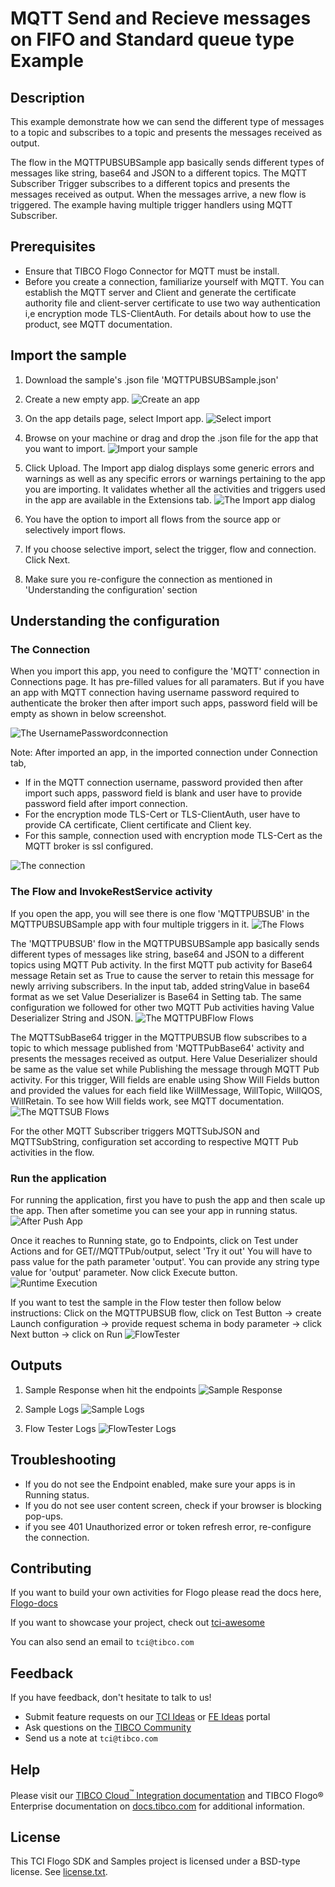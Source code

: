 # MQTT Send and Recieve messages on FIFO and Standard queue type Example


## Description

This example demonstrate how we can send the different type of messages to a topic and subscribes to a topic and presents the messages received as output.

The flow in the MQTTPUBSUBSample app basically sends different types of messages like string, base64 and JSON to a different topics. The MQTT Subscriber Trigger subscribes to a different topics and presents the messages received as output. When the messages arrive, a new flow is triggered. The example having multiple trigger handlers using MQTT Subscriber.

## Prerequisites

* Ensure that TIBCO Flogo Connector for MQTT must be install.
* Before you create a connection, familiarize yourself with MQTT. You can establish the MQTT server and Client and generate the certificate authority file and client-server certificate to use two way authentication i,e encryption mode TLS-ClientAuth. For details about how to use the product, see MQTT documentation. 

## Import the sample

1. Download the sample's .json file 'MQTTPUBSUBSample.json'

2. Create a new empty app.
![Create an app](../../import-screenshots/2.png)

3. On the app details page, select Import app.
![Select import](../../import-screenshots/3.png)

4. Browse on your machine or drag and drop the .json file for the app that you want to import.
![Import your sample](../../import-screenshots/MQTTPUBSUBSample/ImportMQTTApp.png)

5. Click Upload. The Import app dialog displays some generic errors and warnings as well as any specific errors or warnings pertaining to the app you are importing. It validates whether all the activities and triggers used in the app are available in the Extensions tab.
![The Import app dialog](../../import-screenshots/MQTTPUBSUBSample/ImportDialog.png)

6. You have the option to import all flows from the source app or selectively import flows.

7. If you choose selective import, select the trigger, flow and connection. Click Next.

8. Make sure you re-configure the connection as mentioned in 'Understanding the configuration' section

## Understanding the configuration

### The Connection
When you import this app, you need to configure the 'MQTT' connection in Connections page. It has pre-filled values for all paramaters. But if you have an app with MQTT connection having username password required to authenticate the broker then after import such apps, password field will be empty as shown in below screenshot.

![The UsernamePasswordconnection](../../import-screenshots/MQTTPUBSUBSample/ImportedMQTTConnectionPasswordBlank.png)

Note: After imported an app, in the imported connection under Connection tab,
* If in the MQTT connection username, password provided then after import such apps, password field is blank and user have to provide password field after import connection. 
* For the encryption mode TLS-Cert or TLS-ClientAuth, user have to provide CA certificate, Client certificate and Client key. 
* For this sample, connection used with encryption mode TLS-Cert as the MQTT broker is ssl configured.

![The connection](../../import-screenshots/MQTTPUBSUBSample/MQTTConnection.png)

### The Flow and InvokeRestService activity
If you open the app, you will see there is one flow 'MQTTPUBSUB' in the MQTTPUBSUBSample app with four multiple triggers in it. 
![The Flows](../../import-screenshots/MQTTPUBSUBSample/Flows.png)

The 'MQTTPUBSUB' flow in the MQTTPUBSUBSample app basically sends  different types of messages like string, base64 and JSON to a different topics using MQTT Pub activity. In the first MQTT pub activity for Base64 message Retain set as True to cause the server to retain this message for newly arriving subscribers. In the input tab, added stringValue in base64 format as we set Value Deserializer is Base64 in Setting tab. The same configuration we followed for other two MQTT Pub activities having Value Deserializer String and JSON.
![The MQTTPUBFlow Flows](../../import-screenshots/MQTTPUBSUBSample/MQTTPUBFlow.png)

The MQTTSubBase64 trigger in the MQTTPUBSUB flow subscribes to a topic to which message published from 'MQTTPubBase64' activity and presents the messages received as output. Here Value Deserializer should be same as the value set while Publishing the message through MQTT Pub activity. For this trigger, Will fields are enable using Show Will Fields button and provided the values for each field like WillMessage, WillTopic, WillQOS, WillRetain. To see how Will fields work, see MQTT documentation. 
![The MQTTSUB Flows](../../import-screenshots/MQTTPUBSUBSample/MQTTSUB.png)

For the other MQTT Subscriber triggers MQTTSubJSON and MQTTSubString, configuration set according to respective MQTT Pub activities in the flow.

### Run the application
For running the application, first you have to push the app and then scale up the app. Then after sometime you can see your app in running status.
![After Push App](../../import-screenshots/MQTTPUBSUBSample/AfterPushAppRunningState.png)

Once it reaches to Running state, go to Endpoints, click on Test under Actions and for GET//MQTTPub/output, select 'Try it out'
You will have to pass value for the path parameter 'output'. You can provide any string type value for 'output' parameter.
Now click Execute button.
![Runtime Execution](../../import-screenshots/MQTTPUBSUBSample/RESTRequest.png)

If you want to test the sample in the Flow tester then follow below instructions:
Click on the MQTTPUBSUB flow, click on Test Button -> create Launch configuration -> provide request schema in body parameter -> click Next button -> click on Run
![FlowTester](../../import-screenshots/MQTTPUBSUBSample/Flowtester.png)

## Outputs

1. Sample Response when hit the endpoints
![Sample Response](../../import-screenshots/MQTTPUBSUBSample/RuntimeExecution.png)

2. Sample Logs
![Sample Logs](../../import-screenshots/MQTTPUBSUBSample/SampleLogs.png)

3. Flow Tester Logs
![FlowTester Logs](../../import-screenshots/MQTTPUBSUBSample/FlowTesterLogs.png)


## Troubleshooting

* If you do not see the Endpoint enabled, make sure your apps is in Running status.
* If you do not see user content screen, check if your browser is blocking pop-ups.
* if you see 401 Unauthorized error or token refresh error, re-configure the connection.

## Contributing
If you want to build your own activities for Flogo please read the docs here, [Flogo-docs](https://tibcosoftware.github.io/flogo/)

If you want to showcase your project, check out [tci-awesome](https://github.com/TIBCOSoftware/tci-awesome)

You can also send an email to `tci@tibco.com`

## Feedback
If you have feedback, don't hesitate to talk to us!

* Submit feature requests on our [TCI Ideas](https://ideas.tibco.com/?project=TCI) or [FE Ideas](https://ideas.tibco.com/?project=FE) portal
* Ask questions on the [TIBCO Community](https://community.tibco.com/answers/product/344006)
* Send us a note at `tci@tibco.com`

## Help
Please visit our [TIBCO Cloud<sup>&trade;</sup> Integration documentation](https://integration.cloud.tibco.com/docs/) and TIBCO Flogo® Enterprise documentation on [docs.tibco.com](https://docs.tibco.com/) for additional information.

## License
This TCI Flogo SDK and Samples project is licensed under a BSD-type license. See [license.txt](license.txt).
